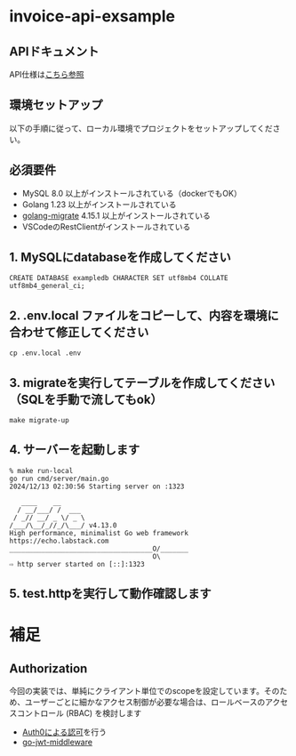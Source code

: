 # invoice-api-exsample

## APIドキュメント

API仕様は[こちら参照](./docs/api.md)

## 環境セットアップ

以下の手順に従って、ローカル環境でプロジェクトをセットアップしてください。


## 必須要件
- MySQL 8.0 以上がインストールされている（dockerでもOK）
- Golang 1.23 以上がインストールされている
- [golang-migrate](https://github.com/golang-migrate/migrate) 4.15.1 以上がインストールされている
- VSCodeのRestClientがインストールされている

## 1. MySQLにdatabaseを作成してください
```
CREATE DATABASE exampledb CHARACTER SET utf8mb4 COLLATE utf8mb4_general_ci;
```

## 2. .env.local ファイルをコピーして、内容を環境に合わせて修正してください
```
cp .env.local .env
```

## 3. migrateを実行してテーブルを作成してください（SQLを手動で流してもok）
```
make migrate-up
```

## 4. サーバーを起動します
```
% make run-local 
go run cmd/server/main.go
2024/12/13 02:30:56 Starting server on :1323

   ____    __
  / __/___/ /  ___
 / _// __/ _ \/ _ \
/___/\__/_//_/\___/ v4.13.0
High performance, minimalist Go web framework
https://echo.labstack.com
____________________________________O/_______
                                    O\
⇨ http server started on [::]:1323
```

## 5. test.httpを実行して動作確認します



# 補足
## Authorization
今回の実装では、単純にクライアント単位でのscopeを設定しています。そのため、ユーザーごとに細かなアクセス制御が必要な場合は、ロールベースのアクセスコントロール (RBAC) を検討します

- [Auth0による認可](https://auth0.com/docs/quickstart/backend/golang/interactive)を行う
- [go-jwt-middleware](https://github.com/auth0/go-jwt-middleware)

